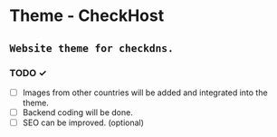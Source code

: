 # Theme - CheckHost
`Website theme for checkdns.`
---
### TODO ✓
- [ ] Images from other countries will be added and integrated into the theme.
- [ ] Backend coding will be done.
- [ ] SEO can be improved. (optional)
